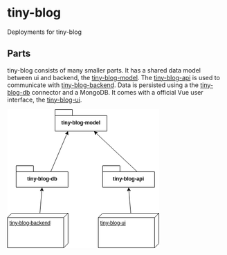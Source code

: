 # tiny-blog
Deployments for tiny-blog

## Parts

tiny-blog consists of many smaller parts. It has a shared data model between ui and backend, 
the [tiny-blog-model](https://github.com/strangedev/tiny-blog-model).
The [tiny-blog-api](https://github.com/strangedev/tiny-blog-api) is used to communicate with
[tiny-blog-backend](https://github.com/strangedev/tiny-blog-backend). Data is persisted using
a the [tiny-blog-db](https://github.com/strangedev/tiny-blog-db) connector and a MongoDB.
It comes with a official Vue user interface, the [tiny-blog-ui](https://github.com/strangedev/tiny-blog-ui).

![Image of dependencies](https://raw.githubusercontent.com/strangedev/tiny-blog/master/tiny-blog.png)
